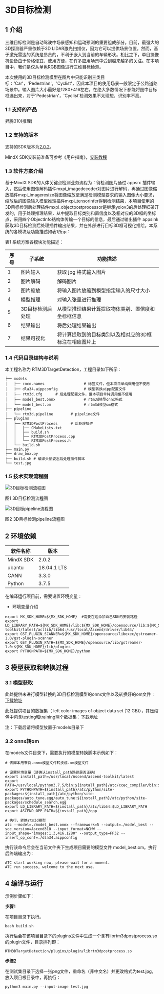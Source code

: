 # 3D目标检测

## 1 介绍
三维目标检测是自动驾驶中场景感知和运动预测的重要组成部分。目前，最强大的3D探测器严重依赖于3D LIDAR激光扫描仪，因为它可以提供场景位置。然而，基于激光雷达的系统是昂贵的，不利于嵌入到当前的车辆形状。相比之下，单目摄像机设备由于价格便宜、使用方便，在许多应用场景中受到越来越多的关注。在本项目中，我们是仅从单色RGB图像进行三维目标检测。

本次使用的3D目标检测模型在图片中只能识别三类目标：'Car'，'Pedestrian'，'Cyclist'，因此本项目的使用场景一般限定于公路道路场景中。输入图片大小最好是1280*416左右，在绝大多数情况下都能将图中目标框选出来，对于'Pedestrian'，'Cyclist'检测效果不太理想，识别率不高。

### 1.1 支持的产品

昇腾310(推理)

### 1.2 支持的版本

支持的SDK版本为[2.0.2](https://www.hiascend.com/software/mindx-sdk/mxvision)。

MindX SDK安装前准备可参考《用户指南》，[安装教程](https://gitee.com/ascend/mindxsdk-referenceapps/blob/master/docs/quickStart/1-1安装SDK开发套件.md)

### 1.3 软件方案介绍

基于MindX SDK的人体关键点检测业务流程为：待检测图片通过 appsrc 插件输入，然后使用图像解码插件mxpi_imagedecoder对图片进行解码，再通过图像缩放插件mxpi_imageresize将图像缩放至满足检测模型要求的输入图像大小要求，缩放后的图像输入模型推理插件mxpi_tensorinfer得到检测结果，本项目使用的3D目标检测后处理插件mxpi_objectpostprocessor是继承yolov3的后处理框架开发的，用于处理推理结果，从中提取目标类别和置信度以及相对应的3D框的坐标点，采用四个ObjectInfo结构体传输一个目标的信息，最后通过输出插件 appsink 获取3D目标检测后处理插件输出结果，并在外部进行目标3D框可视化描绘。本系统的各模块及功能描述如表1所示：

表1 系统方案各模块功能描述：

| 序号 | 子系统           | 功能描述                                               |
| ---- | ---------------- | ------------------------------------------------------ |
| 1    | 图片输入         | 获取 jpg 格式输入图片                                  |
| 2    | 图片解码         | 解码图片                                               |
| 3    | 图片缩放         | 将输入图片放缩到模型指定输入的尺寸大小                 |
| 4    | 模型推理         | 对输入张量进行推理                                     |
| 5    | 3D目标检测后处理 | 从模型推理结果计算提取物体类别、置信度和坐标框信息     |
| 6    | 结果输出         | 将后处理结果输出                                       |
| 7    | 结果可视化       | 将计算提取到的目标类别以及相对应的3D框标注在相应图片上 |

### 1.4 代码目录结构与说明

本工程名称为 RTM3DTargetDetection，工程目录如下所示：

```
├── models
│   ├── coco.names                  # 标签文件，但本项目单纯调用但不使用
│   ├── dla34.aippconfig            # 模型转换aipp配置文件
│   ├── rtm3d.cfg      # 后处理配置文件，但本项目单纯调用但不使用
│   ├── model_best.onnx             # rtm3d模型onnx格式
│   └── model_best.om               # rtm3d模型om格式
├── pipeline
│   └── rtm3d.pipeline        # pipeline文件
├── plugins
│   ├── RTM3DPostProcess      # 后处理插件
│   │   ├── CMakeLists.txt
│   │   ├── build.sh
│   │   ├── RTM3DPostProcess.cpp
│   │   └── RTM3DPostProcess.h
│   └── build.sh
├── main.py
├── draw_box.py
├── build.sh # 编译头部姿态后处理插件脚本
└── test.jpg
```



### 1.5 技术实现流程图

![3D目标检测流程图](https://gitee.com/zhiwei-liao/mindxsdk-referenceapps/raw/master/contrib/RTM3DTargetDetection/images/3D%E7%9B%AE%E6%A0%87%E6%A3%80%E6%B5%8B%E6%B5%81%E7%A8%8B%E5%9B%BE.png)

图1 3D目标检测流程图

![3D目标pipeline流程图](https://gitee.com/zhiwei-liao/mindxsdk-referenceapps/raw/master/contrib/RTM3DTargetDetection/images/3D%E7%9B%AE%E6%A0%87pipeline%E6%B5%81%E7%A8%8B%E5%9B%BE.png)

图2 3D目标检测pipeline流程图

## 2 环境依赖

| 软件名称  | 版本        |
| --------- | ----------- |
| MindX SDK | 2.0.2       |
| ubantu    | 18.04.1 LTS |
| CANN      | 3.3.0       |
| Python    | 3.7.5       |

在编译运行项目前，需要设置环境变量：

- 环境变量介绍

```
export MX_SDK_HOME=${MX_SDK_HOME}  #需要在这添加自己SDK的安装路径
export LD_LIBRARY_PATH=${MX_SDK_HOME}/lib:${MX_SDK_HOME}/opensource/lib:${MX_SDK_HOME}/opensource/lib64:/usr/local/Ascend/ascend-toolkit/latest/acllib/lib64:/usr/local/Ascend/driver/lib64/
export GST_PLUGIN_SCANNER=${MX_SDK_HOME}/opensource/libexec/gstreamer-1.0/gst-plugin-scanner
export GST_PLUGIN_PATH=${MX_SDK_HOME}/opensource/lib/gstreamer-1.0:${MX_SDK_HOME}/lib/plugins
export PYTHONPATH=${MX_SDK_HOME}/python
```

## 3 模型获取和转换过程

### 3.1 模型获取

此处提供未进行模型转换的3D目标检测模型的onnx文件以及转换好的om文件：[下载地址](https://mindx.sdk.obs.cn-north-4.myhuaweicloud.com/mindxsdk-referenceapps%20/contrib/RTM3DTargetDetection/model.zip)

此处提供项目的数据集（ left color images of object data set (12 GB)），其压缩包中包含testing和training两个数据集：[下载地址](http://www.cvlibs.net/datasets/kitti/eval_object.php?obj_benchmark=3d)

注：下载后请将模型放置于models目录下

### 3.2 onnx转om

在models文件目录下，需要执行的模型转换脚本示例如下：

```
# 该脚本用来将.onnx模型文件转换成.om模型文件

# 设置环境变量（请确认install_path路径是否正确）
export install_path=/usr/local/Ascend/ascend-toolkit/latest
export PATH=/usr/local/python3.7.5/bin:${install_path}/atc/ccec_compiler/bin:${install_path}/atc/bin:$PATH
export PYTHONPATH=${install_path}/atc/python/site-packages:${install_path}/atc/python/site-packages/auto_tune.egg/auto_tune:${install_path}/atc/python/site-packages/schedule_search.egg
export LD_LIBRARY_PATH=${install_path}/atc/lib64:$LD_LIBRARY_PATH
export ASCEND_OPP_PATH=${install_path}/opp

# 执行，转换rtm3d模型
atc --model=./model_best.onnx --framework=5 --output=./model_best --soc_version=Ascend310 --input_format=NCHW --input_shape="images:1,3,416,1280" --output_type=FP32 --insert_op_conf=./dla34.aippconfig
```

执行该命令后会在当前文件夹下生成项目需要的模型文件 model_best.om。执行后终端输出为：

```
ATC start working now, please wait for a moment.
ATC run success, welcome to the next use.
```



## 4 编译与运行
示例步骤如下：

**步骤1** 

在项目目录下执行。

```
bash build.sh
```

执行后会在该项目目录下的plugins文件中生成一个含有librtm3dpostprocess.so的plugin文件，目录排列即：

```
RTM3DTargetDetection/plugins/plugin/librtm3dpostprocess.so
```

**步骤2** 

在测试集目录下选择一张png文件，重命名（非中文名）并更改格式为test.jpg，放入项目根目录中，再执行：

```
python3 main.py --input-image test.jpg
```